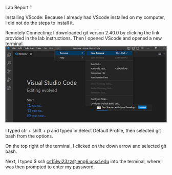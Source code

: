 Lab Report 1

Installing VScode:
Because I already had VScode installed on my computer, I did not do the steps to install it. 

Remotely Connecting:
I downloaded git verson 2.40.0 by clicking the link provided in the lab instructions. Then I opened VScode and opened a new terminal. 
![Image](terminal.png)

I typed ctr + shift + p and typed in Select Default Profile, then selected git bash from the options.

On the top right of the terminal, I clicked on the down arrow and selected git bash.

Next, I typed $ ssh cs15lwi23zz@ieng6.ucsd.edu into the terminal, where I was then prompted to enter my password. 



